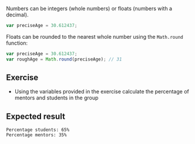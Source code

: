 Numbers can be integers (whole numbers) or floats (numbers with a decimal).

```js
var preciseAge = 30.612437;
```

Floats can be rounded to the nearest whole number using the `Math.round` function:

```js
var preciseAge = 30.612437;
var roughAge = Math.round(preciseAge); // 31
```

## Exercise

* Using the variables provided in the exercise calculate the percentage of mentors and students in the group

## Expected result

```
Percentage students: 65%
Percentage mentors: 35%
```
